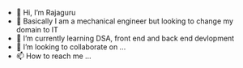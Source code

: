 - 👋 Hi, I’m Rajaguru
- 👀 Basically I am a mechanical engineer but looking to change my domain to IT
- 🌱 I’m currently learning DSA, front end and back end devlopment
- 💞️ I’m looking to collaborate on ...
- 📫 How to reach me ...

<!---
Guru1898/Guru1898 is a ✨ special ✨ repository because its `README.md` (this file) appears on your GitHub profile.
You can click the Preview link to take a look at your changes.
--->
